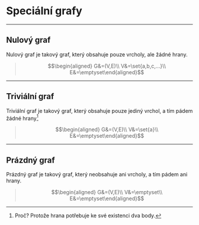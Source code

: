 # Speciální grafy
---
## Nulový graf
Nulový graf je takový graf, který obsahuje pouze vrcholy, ale žádné hrany.

>$$\begin{aligned}
G&=(V,E)\\ 
V&=\set{a,b,c,...}\\ 
E&=\emptyset\end{aligned}$$


---
## Triviální graf
Triviální graf je takový graf, který obsahuje pouze jediný vrchol, a tím pádem žádné hrany[^2]

>$$\begin{aligned}
G&=(V,E)\\ 
V&=\set{a}\\ 
E&=\emptyset\end{aligned}$$

---
## Prázdný graf
Prázdný graf je takový graf, který neobsahuje ani vrcholy, a tím pádem ani hrany.
>$$\begin{aligned}
G&=(V,E)\\ 
V&=\emptyset\\ 
E&=\emptyset\end{aligned}$$

[^1]:Je-li graf orientovaný, vyznačuje se "směr" šipkou.
[^2]: Proč? Protože hrana potřebuje ke své existenci dva body.
